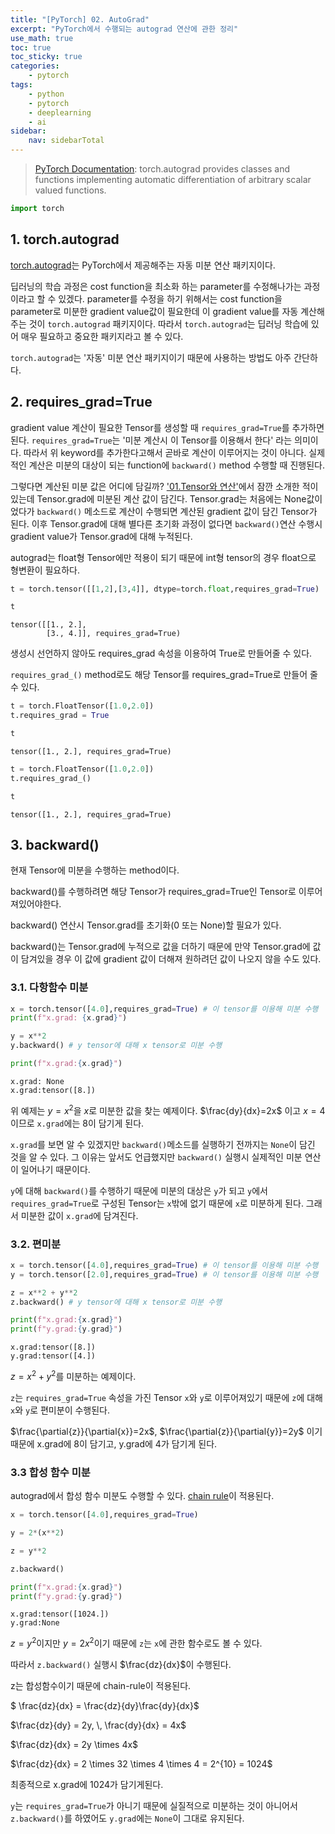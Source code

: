 ```yaml
---
title: "[PyTorch] 02. AutoGrad"
excerpt: "PyTorch에서 수행되는 autograd 연산에 관한 정리"
use_math: true
toc: true
toc_sticky: true
categories:
    - pytorch
tags:
    - python
    - pytorch
    - deeplearning
    - ai
sidebar:
    nav: sidebarTotal
---
```


> [PyTorch Documentation](https://pytorch.org/docs/stable/autograd.html): torch.autograd provides classes and functions implementing automatic differentiation of arbitrary scalar valued functions.

```python
import torch
```

## 1. torch.autograd

[torch.autograd](https://pytorch.org/docs/stable/autograd.html)는 PyTorch에서 제공해주는 자동 미분 연산 패키지이다.

딥러닝의 학습 과정은 cost function을 최소화 하는 parameter를 수정해나가는 과정이라고 할 수 있겠다. parameter를 수정을 하기 위해서는 cost function을 parameter로 미분한 gradient value값이 필요한데 이 gradient value를 자동 계산해주는 것이 `torch.autograd` 패키지이다. 따라서 `torch.autograd`는 딥러닝 학습에 있어 매우 필요하고 중요한 패키지라고 볼 수 있다.

`torch.autograd`는 '자동' 미분 연산 패키지이기 때문에 사용하는 방법도 아주 간단하다.

## 2. requires_grad=True

gradient value 계산이 필요한 Tensor를 생성할 때 `requires_grad=True`를 추가하면 된다.
`requires_grad=True`는 '미분 계산시 이 Tensor를 이용해서 한다' 라는 의미이다. 따라서 위 keyword를 추가한다고해서 곧바로 계산이 이루어지는 것이 아니다. 실제적인 계산은 미분의 대상이 되는 function에 `backward()` method 수행할 때 진행된다.

그렇다면 계산된 미분 값은 어디에 담길까? ['01.Tensor와 연산'](https://nkw011.github.io/pytorch/pytorch-01/)에서 잠깐 소개한 적이 있는데 Tensor.grad에 미분된 계산 값이 담긴다. Tensor.grad는 처음에는 None값이었다가 `backward()` 메소드로 계산이 수행되면 계산된 gradient 값이 담긴 Tensor가 된다. 이후 Tensor.grad에 대해 별다른 초기화 과정이 없다면 `backward()`연산 수행시 gradient value가 Tensor.grad에 대해 누적된다.

autograd는 float형 Tensor에만 적용이 되기 때문에 int형 tensor의 경우 float으로 형변환이 필요하다.

```python
t = torch.tensor([[1,2],[3,4]], dtype=torch.float,requires_grad=True)

t
```

    tensor([[1., 2.],
            [3., 4.]], requires_grad=True)

생성시 선언하지 않아도 requires_grad 속성을 이용하여 True로 만들어줄 수 있다.

`requires_grad_()` method로도 해당 Tensor를 requires_grad=True로 만들어 줄 수 있다.

```python
t = torch.FloatTensor([1.0,2.0])
t.requires_grad = True

t
```

    tensor([1., 2.], requires_grad=True)

```python
t = torch.FloatTensor([1.0,2.0])
t.requires_grad_()

t
```

    tensor([1., 2.], requires_grad=True)

## 3. backward()

현재 Tensor에 미분을 수행하는 method이다.

backward()를 수행하려면 해당 Tensor가 requires_grad=True인 Tensor로 이루어져있어야한다.

backward() 연산시 Tensor.grad를 초기화(0 또는 None)할 필요가 있다.

backward()는 Tensor.grad에 누적으로 값을 더하기 때문에 만약 Tensor.grad에 값이 담겨있을 경우 이 값에 gradient 값이 더해져 원하려던 값이 나오지 않을 수도 있다.

### 3.1. 다항함수 미분

```python
x = torch.tensor([4.0],requires_grad=True) # 이 tensor를 이용해 미분 수행
print(f"x.grad: {x.grad}")

y = x**2
y.backward() # y tensor에 대해 x tensor로 미분 수행

print(f"x.grad:{x.grad}")
```

    x.grad: None
    x.grad:tensor([8.])

위 예제는 $y = x^2$을 $x$로 미분한 값을 찾는 예제이다.
$\frac{dy}{dx}=2x$ 이고 $x=4$ 이므로 `x.grad`에는 8이 담기게 된다.

`x.grad`를 보면 알 수 있겠지만 `backward()`메소드를 실행하기 전까지는 `None`이 담긴 것을 알 수 있다. 그 이유는 앞서도 언급했지만 `backward()` 실행시 실제적인 미분 연산이 일어나기 때문이다.

`y`에 대해 `backward()`를 수행하기 때문에 미분의 대상은 `y`가 되고 `y`에서 `requires_grad=True`로 구성된 Tensor는 `x`밖에 없기 때문에 `x`로 미분하게 된다. 그래서 미분한 값이 `x.grad`에 담겨진다.

### 3.2. 편미분

```python
x = torch.tensor([4.0],requires_grad=True) # 이 tensor를 이용해 미분 수행
y = torch.tensor([2.0],requires_grad=True) # 이 tensor를 이용해 미분 수행

z = x**2 + y**2
z.backward() # y tensor에 대해 x tensor로 미분 수행

print(f"x.grad:{x.grad}")
print(f"y.grad:{y.grad}")
```

    x.grad:tensor([8.])
    y.grad:tensor([4.])

$z = x^2 + y^2$를 미분하는 예제이다.

`z`는 `requires_grad=True` 속성을 가진 Tensor `x`와 `y`로 이루어져있기 때문에 `z`에 대해 `x`와 `y`로 편미분이 수행된다.

$\frac{\partial{z}}{\partial{x}}=2x$, $\frac{\partial{z}}{\partial{y}}=2y$ 이기 때문에
x.grad에 8이 담기고, y.grad에 4가 담기게 된다.

### 3.3 합성 함수 미분

autograd에서 합성 함수 미분도 수행할 수 있다.
[chain rule](https://ko.wikipedia.org/wiki/%EC%97%B0%EC%87%84_%EB%B2%95%EC%B9%99)이 적용된다.

```python
x = torch.tensor([4.0],requires_grad=True)

y = 2*(x**2)

z = y**2

z.backward()

print(f"x.grad:{x.grad}")
print(f"y.grad:{y.grad}")
```

    x.grad:tensor([1024.])
    y.grad:None

$z=y^2$이지만 $y = 2x^2$이기 때문에 `z`는 `x`에 관한 함수로도 볼 수 있다.

따라서 `z.backward()` 실행시 $\frac{dz}{dx}$이 수행된다.

z는 합성함수이기 때문에 chain-rule이 적용된다.

$ \frac{dz}{dx} = \frac{dz}{dy}\frac{dy}{dx}$

$\frac{dz}{dy} = 2y, \, \frac{dy}{dx} = 4x$

$\frac{dz}{dx} = 2y \times 4x$

$\frac{dz}{dx} = 2 \times 32 \times 4 \times 4 = 2^{10} = 1024$

최종적으로 x.grad에 1024가 담기게된다.

`y`는 `requires_grad=True`가 아니기 때문에 실질적으로 미분하는 것이 아니어서 `z.backward()`를 하였어도 `y.grad`에는 `None`이 그대로 유지된다.
